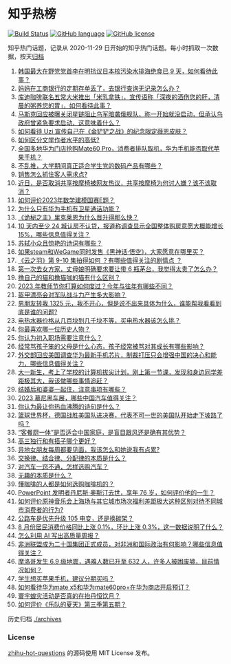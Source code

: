 # 知乎热榜
[![Build Status](https://github.com/ToWeLong/zhihu-hot-questions/workflows/CI/badge.svg)](https://github.com/ToWeLong/zhihu-hot-questions/actions)
[![GitHub language](https://img.shields.io/badge/language-golang-orange.svg)](https://golang.org/)
[![GitHub license](https://img.shields.io/github/license/ToWeLong/zhihu-hot-questions)](https://github.com/ToWeLong/zhihu-hot-questions/blob/main/LICENSE)

知乎热门话题，记录从 2020-11-29 日开始的知乎热门话题。每小时抓取一次数据，按天[归档](./archives)

<!-- BEGIN -->

1. [韩国最大在野党党首李在明抗议日本核污染水排海绝食已 9 天，如何看待此事？](https://www.zhihu.com/question/621132572)
1. [妈妈在工商银行的定期存单丢了，去银行查询无记录怎么办？](https://www.zhihu.com/question/418824597)
1. [库迪咖啡联名五常大米推出「米乳拿铁」，宣传语称「深夜的酒伤您的肝，清晨的粥养您的胃」，如何看待此事？](https://www.zhihu.com/question/621067626)
1. [马斯克回应被曝关闭星链阻止乌军暗袭俄舰队，称一开始就没启动，但承认乌政府曾紧急要求启动，这意味着什么？](https://www.zhihu.com/question/621090799)
1. [如何看待 Uzi 宣传自己在《金铲铲之战》的纪念限定薇恩皮肤？](https://www.zhihu.com/question/621164815)
1. [如何区分文学作者水平的高低?](https://www.zhihu.com/question/620368034)
1. [全国多地华为门店抢购Mate60 Pro，消费者排队取机，华为手机能否取代苹果手机？](https://www.zhihu.com/question/620452553)
1. [不乱推，大学期间真正适合学生党的数码产品有哪些？](https://www.zhihu.com/question/621153678)
1. [销售怎么抓住客人需求点?](https://www.zhihu.com/question/620420083)
1. [近日，是否取消共享按摩椅被网友热议，共享按摩椅为何讨人嫌？该不该取消？](https://www.zhihu.com/question/616559905)
1. [如何评价2023年数学建模国赛E题？](https://www.zhihu.com/question/620987508)
1. [为什么只有华为手机有卫星通话功能？](https://www.zhihu.com/question/620650248)
1. [《诡秘之主》里克莱恩为什么晋升得那么快？](https://www.zhihu.com/question/568588216)
1. [10 天内至少 24 城认房不认贷，报道称调查显示全国整体购房意愿大概能增长15%，哪些信息值得关注？](https://www.zhihu.com/question/621222248)
1. [苏轼小众且惊艳的诗词有哪些？](https://www.zhihu.com/question/615629764)
1. [如果steam和WeGame同时发售《黑神话·悟空》，大家愿意在哪里买？](https://www.zhihu.com/question/621074282)
1. [《云之羽》第 9-10 集拍得如何 ？有哪些值得关注的剧情点 ？](https://www.zhihu.com/question/620916254)
1. [第一次去女方家，丈母娘明确要求要让带 6 瓶茅台，我觉得太贵了怎么办？](https://www.zhihu.com/question/618374878)
1. [撸自己的猫和撸猫咖的猫有什么区别？](https://www.zhihu.com/question/620193966)
1. [2023 年教师节你打算如何度过？今年与往年有哪些不同？](https://www.zhihu.com/question/621124449)
1. [盔甲漂亮会对军队战斗力产生多大影响？](https://www.zhihu.com/question/522459431)
1. [男朋友转我 1325 元，我不开心，但是说不出来具体为什么，谁能帮我看看到底是谁的问题?](https://www.zhihu.com/question/620112583)
1. [电热水器价格从几百块到几千块不等，买电热水器该怎么挑？](https://www.zhihu.com/question/454929503)
1. [你最喜欢哪一位历史人物？](https://www.zhihu.com/question/619035093)
1. [你认为初入职场需要注意什么？](https://www.zhihu.com/question/620877025)
1. [经常骂孩子笨的父母是什么心态，孩子经常被骂对其成长有哪些影响？](https://www.zhihu.com/question/620600983)
1. [外交部回应美国调查华为最新手机芯片，制裁打压只会增强中国的决心和能力，哪些信息值得关注？](https://www.zhihu.com/question/621088795)
1. [大一新生，考上了学校的计算机拔尖计划，刚上第一节课，发现和身边同学差距极其大，我该做哪些事情追赶？](https://www.zhihu.com/question/620602438)
1. [结婚后和婆婆一起住，注意事项有哪些？](https://www.zhihu.com/question/619510061)
1. [2023 慕尼黑车展，哪些中国汽车值得关注？](https://www.zhihu.com/question/620590465)
1. [你认为最让你热血沸腾的诗句是什么？](https://www.zhihu.com/question/621181874)
1. [篮球世界杯，德国战胜美国队进决赛，代表不可一世的美国队开始走下坡路了吗？](https://www.zhihu.com/question/621173097)
1. [“客餐厨一体”是否适合中国家庭，是盲目跟风还是确有其优势？](https://www.zhihu.com/question/620752487)
1. [高三独行和有搭子哪个更好？](https://www.zhihu.com/question/618147848)
1. [异地女朋友每周都要见面，我该怎么和她说我有点累?](https://www.zhihu.com/question/620677850)
1. [交换律、结合律、分配律的本质是什么？](https://www.zhihu.com/question/285971671)
1. [对汽车一窍不通，怎样选购汽车？](https://www.zhihu.com/question/19991150)
1. [无趣的本质是什么？](https://www.zhihu.com/question/620391012)
1. [懂咖啡的人都是如何选购咖啡机的？](https://www.zhihu.com/question/535121221)
1. [PowerPoint 发明者丹尼斯·奥斯汀去世，享年 76 岁，如何评价他的一生？](https://www.zhihu.com/question/621243697)
1. [如何评价原神音乐会上海场与其它城市场次福利差距极大这种区别对待不同城市消费者的行为?](https://www.zhihu.com/question/621187579)
1. [公路车是优先升级 105 电变，还是换碳架？](https://www.zhihu.com/question/620750611)
1. [8 月份居民消费价格同比上涨 0.1%，环比上涨 0.3%，这一数据说明了什么？](https://www.zhihu.com/question/621219921)
1. [怎么利用 AI 写出高质量周报？](https://www.zhihu.com/question/619684539)
1. [非洲联盟成为二十国集团正式成员，对非洲和国际政治有何影响？哪些信息值得关注？](https://www.zhihu.com/question/621243259)
1. [摩洛哥发生 6.9 级地震，遇难人数已升至 632 人，许多人被困废墟，目前情况如何？](https://www.zhihu.com/question/621221119)
1. [学生想买苹果手机，建议分期买吗？](https://www.zhihu.com/question/617807489)
1. [如何看待华为mate x5和华为mate60pro+在华为商店开启预订？](https://www.zhihu.com/question/621058117)
1. [寰宇蝗灾活动是否真的在抬丹恒饮月？](https://www.zhihu.com/question/621076940)
1. [如何评价《乐队的夏天》第三季第五期？](https://www.zhihu.com/question/621046413)

<!-- END -->

历史归档 [./archives](./archives)


### License
[zhihu-hot-questions](https://github.com/towelong/zhihu-hot-questions) 的源码使用 MIT License 发布。